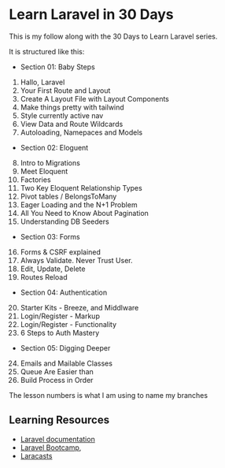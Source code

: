 # Learn Laravel in 30 Days

This is my follow along with the 30 Days to Learn Laravel series.

It is structured like this:

-   Section 01: Baby Steps

1. Hallo, Laravel
2. Your First Route and Layout
3. Create A Layout File with Layout Components
4. Make things pretty with tailwind
5. Style currently active nav
6. View Data and Route Wildcards
7. Autoloading, Namepaces and Models

-   Section 02: Eloguent

8. Intro to Migrations
9. Meet Eloquent
10. Factories
11. Two Key Eloquent Relationship Types
12. Pivot tables / BelongsToMany
13. Eager Loading and the N+1 Problem
14. All You Need to Know About Pagination
15. Understanding DB Seeders

-   Section 03: Forms

16. Forms & CSRF explained
17. Always Validate. Never Trust User.
18. Edit, Update, Delete
19. Routes Reload

- Section 04: Authentication

20. Starter Kits - Breeze, and Middlware
21. Login/Register - Markup
22. Login/Register - Functionality
23. 6 Steps to Auth Mastery

- Section 05: Digging Deeper
  
24.  Emails and Mailable Classes
25.  Queue Are Easier than 
26.  Build Process in Order

The lesson numbers is what I am using to name my branches

## Learning Resources

-   [Laravel documentation](https://laravel.com/docs)
-   [Laravel Bootcamp](https://bootcamp.laravel.com),
-   [Laracasts](https://laracasts.com)
